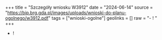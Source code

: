 +++
title = "Szczegóły wniosku W3912"
date = "2024-06-14"
source = "https://bip.brg.gda.pl/images/uploads/wnioski-do-planu-ogolnego/w3912.pdf"
tags = ["wnioski-ogolne"]
geolinks = []
raw = "- ! "
+++

- !



